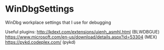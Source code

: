 # WinDbgSettings
WinDbg workplace settings that I use for debugging

Useful plugins:
http://kdext.com/extensions/uienh_asmhl.html (BLWDBGUE)
https://www.microsoft.com/en-us/download/details.aspx?id=53304 (MEX)
https://pykd.codeplex.com/ (pykd)
